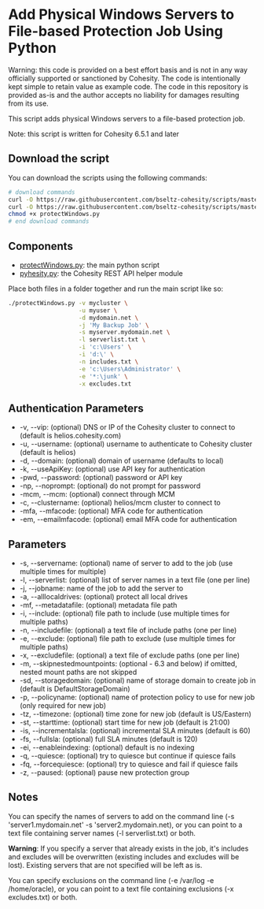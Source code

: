 # Add Physical Windows Servers to File-based Protection Job Using Python

Warning: this code is provided on a best effort basis and is not in any way officially supported or sanctioned by Cohesity. The code is intentionally kept simple to retain value as example code. The code in this repository is provided as-is and the author accepts no liability for damages resulting from its use.

This script adds physical Windows servers to a file-based protection job.

Note: this script is written for Cohesity 6.5.1 and later

## Download the script

You can download the scripts using the following commands:

```bash
# download commands
curl -O https://raw.githubusercontent.com/bseltz-cohesity/scripts/master/python/protectWindows/protectWindows.py
curl -O https://raw.githubusercontent.com/bseltz-cohesity/scripts/master/python/pyhesity.py
chmod +x protectWindows.py
# end download commands
```

## Components

* [protectWindows.py](https://raw.githubusercontent.com/bseltz-cohesity/scripts/master/python/protectWindows/protectWindows.py): the main python script
* [pyhesity.py](https://raw.githubusercontent.com/bseltz-cohesity/scripts/master/python/pyhesity/pyhesity.py): the Cohesity REST API helper module

Place both files in a folder together and run the main script like so:

```bash
./protectWindows.py -v mycluster \
                    -u myuser \
                    -d mydomain.net \
                    -j 'My Backup Job' \
                    -s myserver.mydomain.net \
                    -l serverlist.txt \
                    -i 'c:\Users' \
                    -i 'd:\' \
                    -n includes.txt \
                    -e 'c:\Users\Administrator' \
                    -e '*:\junk' \
                    -x excludes.txt
```

## Authentication Parameters

* -v, --vip: (optional) DNS or IP of the Cohesity cluster to connect to (default is helios.cohesity.com)
* -u, --username: (optional) username to authenticate to Cohesity cluster (default is helios)
* -d, --domain: (optional) domain of username (defaults to local)
* -k, --useApiKey: (optional) use API key for authentication
* -pwd, --password: (optional) password or API key
* -np, --noprompt: (optional) do not prompt for password
* -mcm, --mcm: (optional) connect through MCM
* -c, --clustername: (optional) helios/mcm cluster to connect to
* -mfa, --mfacode: (optional) MFA code for authentication
* -em, --emailmfacode: (optional) email MFA code for authentication

## Parameters

* -s, --servername: (optional) name of server to add to the job (use multiple times for multiple)
* -l, --serverlist: (optional) list of server names in a text file (one per line)
* -j, --jobname: name of the job to add the server to
* -a, --alllocaldrives: (optional) protect all local drives
* -mf, --metadatafile: (optional) metadata file path
* -i, --include: (optional) file path to include (use multiple times for multiple paths)
* -n, --includefile: (optional) a text file of include paths (one per line)
* -e, --exclude: (optional) file path to exclude (use multiple times for multiple paths)
* -x, --excludefile: (optional) a text file of exclude paths (one per line)
* -m, --skipnestedmountpoints: (optional - 6.3 and below) if omitted, nested mount paths are not skipped
* -sd, --storagedomain: (optional) name of storage domain to create job in (default is DefaultStorageDomain)
* -p, --policyname: (optional) name of protection policy to use for new job (only required for new job)
* -tz, --timezone: (optional) time zone for new job (default is US/Eastern)
* -st, --starttime: (optional) start time for new job (default is 21:00)
* -is, --incrementalsla: (optional) incremental SLA minutes (default is 60)
* -fs, --fullsla: (optional) full SLA minutes (default is 120)
* -ei, --enableindexing: (optional) default is no indexing
* -q, --quiesce: (optional) try to quiesce but continue if quiesce fails
* -fq, --forcequiesce: (optional) try to quiesce and fail if quiesce fails
* -z, --paused: (optional) pause new protection group

## Notes

You can specify the names of servers to add on the command line (-s 'server1.mydomain.net' -s 'server2.mydomain.net), or you can point to a text file containing server names (-l serverlist.txt) or both.

**Warning**: If you specify a server that already exists in the job, it's includes and excludes will be overwritten (existing includes and excludes will be lost). Existing servers that are not specified will be left as is.

You can specify exclusions on the command line (-e /var/log -e /home/oracle), or you can point to a text file containing exclusions (-x excludes.txt) or both.
